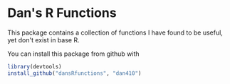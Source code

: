 Dan's R Functions
===============

This package contains a collection of functions I have found to be useful, yet don't exist in base R.

You can install this package from github with
```r
library(devtools)
install_github("dansRfunctions", "dan410")
```
